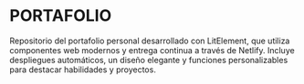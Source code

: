 # PORTAFOLIO
Repositorio del portafolio personal desarrollado con LitElement, que utiliza componentes web modernos y entrega continua a través de Netlify. Incluye despliegues automáticos, un diseño elegante y funciones personalizables para destacar habilidades y proyectos.
